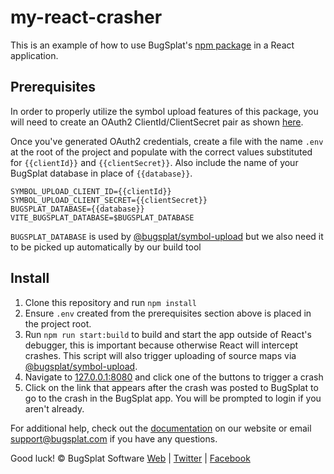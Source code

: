 # my-react-crasher

This is an example of how to use BugSplat's
[npm package](https://www.npmjs.com/package/@bugsplat/react)
in a React application.

## Prerequisites

In order to properly utilize the symbol upload features of this package, you
will need to create an OAuth2 ClientId/ClientSecret pair as shown
[here](https://docs.bugsplat.com/introduction/development/web-services/oauth2).

Once you've generated OAuth2 credentials, create a file with the name `.env`
at the root of the project and populate with the correct values substituted
for `{{clientId}}` and `{{clientSecret}}`. Also include the name of your
BugSplat database in place of `{{database}}`.

```text
SYMBOL_UPLOAD_CLIENT_ID={{clientId}}
SYMBOL_UPLOAD_CLIENT_SECRET={{clientSecret}}
BUGSPLAT_DATABASE={{database}}
VITE_BUGSPLAT_DATABASE=$BUGSPLAT_DATABASE
```

`BUGSPLAT_DATABASE` is used by
[@bugsplat/symbol-upload](https://www.npmjs.com/package/@bugsplat/symbol-upload)
but we also need it to be picked up automatically by our build tool

## Install

1. Clone this repository and run `npm install`
2. Ensure `.env` created from the prerequisites section above
   is placed in the project root.
3. Run `npm run start:build` to build and start the app outside
   of React's debugger, this is important because otherwise React
   will intercept crashes. This script will also trigger uploading
   of source maps via
   [@bugsplat/symbol-upload](https://www.npmjs.com/package/@bugsplat/symbol-upload).
4. Navigate to [127.0.0.1:8080](http://127.0.0.1:8080)
   and click one of the buttons to trigger a crash
5. Click on the link that appears after the crash was posted
   to BugSplat to go to the crash in the BugSplat app. You will
   be prompted to login if you aren't already.

For additional help, check out the
[documentation](http://www.bugsplat.com/docs/) on our website
or email support@bugsplat.com if you have any questions.

Good luck!
© BugSplat Software
[Web](https://www.bugsplat.com)
| [Twitter](https://twitter.com/BugSplatCo)
| [Facebook](https://www.facebook.com/bugsplatsoftware/)
